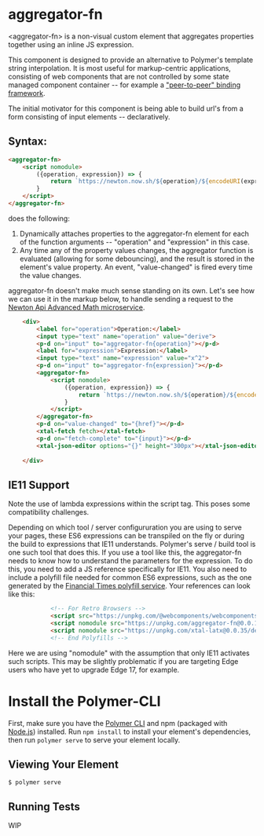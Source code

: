 # aggregator-fn

\<aggregator-fn\> is a non-visual custom element that aggregates properties together using an inline JS expression.

This component is designed to provide an alternative to Polymer's template string interpolation.  It is most useful for markup-centric applications, consisting of web components that are not controlled by some state managed component container -- for example a ["peer-to-peer" binding framework](https://www.webcomponents.org/element/p-d.p-u).

The initial motivator for this component is being able to build url's from a form consisting of input elements -- declaratively.

## Syntax:

```html
<aggregator-fn>
    <script nomodule>
        ({operation, expression}) => {
            return `https://newton.now.sh/${operation}/${encodeURI(expression)}`
        }  
    </script>
</aggregator-fn>
```

does the following:

1)  Dynamically attaches properties to the aggregator-fn element for each of the function arguments -- "operation" and "expression" in this case.
2)  Any time any of the property values changes, the aggregator function is evaluated (allowing for some debouncing), and the result is stored in the element's value property.  An event, "value-changed" is fired every time the value changes.


aggregator-fn doesn't make much sense standing on its own.  Let's see how we can use it in the markup below, to handle sending a request to the [Newton Api Advanced Math microservice](https://newton.now.sh/).

```html
    <div>
        <label for="operation">Operation:</label>
        <input type="text" name="operation" value="derive">
        <p-d on="input" to="aggregator-fn{operation}"></p-d>
        <label for="expression">Expression:</label>
        <input type="text" name="expression" value="x^2">
        <p-d on="input" to="aggregator-fn{expression}"></p-d>
        <aggregator-fn>
            <script nomodule>
                ({operation, expression}) => {
                    return `https://newton.now.sh/${operation}/${encodeURI(expression)}`
                }  
            </script>
        </aggregator-fn>
        <p-d on="value-changed" to="{href}"></p-d>
        <xtal-fetch fetch></xtal-fetch>
        <p-d on="fetch-complete" to="{input}"></p-d>
        <xtal-json-editor options="{}" height="300px"></xtal-json-editor>
        
    </div>
```

<!--
```
<custom-element-demo>
  <template>
    <div style="height:600px">
            <label for="operation">Operation:</label>
            <input disabled type="text" name="operation" value="derive">
            <p-d on="input" to="aggregator-fn{operation}"></p-d>
            <label for="expression">Expression:</label>
            <input type="text" name="expression" value="x^2">
            <p-d disabled on="input" to="aggregator-fn{expression}"></p-d>
            <aggregator-fn disabled>
                <script nomodule>
                    ({operation, expression}) => {
                        return `https://newton.now.sh/${operation}/${encodeURI(expression)}`
                    }  
                </script>
            </aggregator-fn>
            <p-d on="value-changed" to="{href}"></p-d>
            <xtal-fetch debounce-duration="100" fetch disabled></xtal-fetch>
            <p-d on="fetch-complete" to="{input}"></p-d>
            <xtal-json-editor options="{}" height="300px"></xtal-json-editor>
            
            <script type="module" src="https://unpkg.com/aggregator-fn@0.0.7/aggregator-fn.js?module"></script>
            <script type="module" src="https://unpkg.com/xtal-fetch@0.0.47/xtal-fetch.js"></script>
            <script type="module" src="https://unpkg.com/p-d.p-u@0.0.69/p-d.p-u.js"></script>
            <script type="module" src="https://unpkg.com/xtal-json-editor@0.0.29/xtal-json-editor.js"></script>
        </div>

    </template>
</custom-element-demo>
```
-->

## IE11 Support

Note the use of lambda expressions within the script tag.  This poses some compatibility challenges.

Depending on which tool / server configururation you are using to serve your pages, these ES6 expressions can be transpiled on the fly or during the build to expressions that IE11 understands.  Polymer's serve / build tool is one such tool that does this.  If you use a tool like this, the aggregator-fn needs to know how to understand the parameters for the expression.  To do this, you need to add a JS reference specifically for IE11.  You also need to include a polyfill file needed for common ES6 expressions, such as the one generated by the [Financial Times polyfill service](https://polyfill.io/v2/docs/).  Your references can look like this:

```html
            <!-- For Retro Browsers -->
            <script src="https://unpkg.com/@webcomponents/webcomponentsjs/webcomponents-loader.js"></script>
            <script nomodule src="https://unpkg.com/aggregator-fn@0.0.1/IE11-polyfill.js"></script>
            <script nomodule src="https://unpkg.com/xtal-latx@0.0.35/destruct.IE11.js"></script>
            <!-- End Polyfills -->
```

Here we are using "nomodule" with the assumption that only IE11 activates such scripts.  This may be slightly problematic if you are targeting Edge users who have yet to upgrade Edge 17, for example.

# Install the Polymer-CLI

First, make sure you have the [Polymer CLI](https://www.npmjs.com/package/polymer-cli) and npm (packaged with [Node.js](https://nodejs.org)) installed. Run `npm install` to install your element's dependencies, then run `polymer serve` to serve your element locally.

## Viewing Your Element

```
$ polymer serve
```

## Running Tests

WIP

